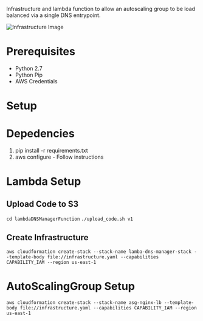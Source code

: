 
Infrastructure and lambda function to allow an autoscaling group to be load balanced via a single DNS entrypoint.

![Infrastructure Image](http://i.imgur.com/JgXwyzF.png)

# Prerequisites
* Python 2.7
* Python Pip
* AWS Credentials

# Setup
# Depedencies
1. pip install -r requirements.txt
2. aws configure - Follow instructions

# Lambda Setup
## Upload Code to S3
`cd lambdaDNSManagerFunction`
`./upload_code.sh v1`

## Create Infrastructure
`aws cloudformation create-stack --stack-name lamba-dns-manager-stack --template-body file://infrastructure.yaml --capabilities CAPABILITY_IAM --region us-east-1`

# AutoScalingGroup Setup
`aws cloudformation create-stack --stack-name asg-nginx-lb --template-body file://infrastructure.yaml --capabilities CAPABILITY_IAM --region us-east-1`
